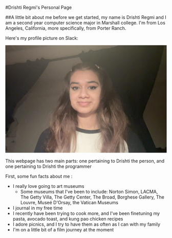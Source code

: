 #Drishti Regmi's Personal Page

##A little bit about me before we get started, my name is Drishti Regmi and I am a second year computer 
science major in Marshall college. I'm from Los Angeles, California, more specifically, from Porter Ranch.  

Here's my profile picture on Slack:

![Picture of Drishti's Slack pfp](pic-for-personal-webpage/Drishti.jpeg)

This webpage has two main parts: one pertaining to Drishti the person, and one pertaining to Drishti the programmer

First, some fun facts about me :

  - I really love going to art museums
    - Some museums that I've been to include: Norton Simon, LACMA, The Getty Villa, The Getty Center, The Broad,
      Borghese Gallery, The Louvre, Museé D'Orsay, the Vatican Museums
  - I journal in my free time
  - I recently have been trying to cook more, and I've been finetuning my pasta, avocado toast, and kung pao chicken recipes
  - I adore picnics, and I try to have them as often as I can with my family
  - I'm on a little bit of a film journey at the moment






